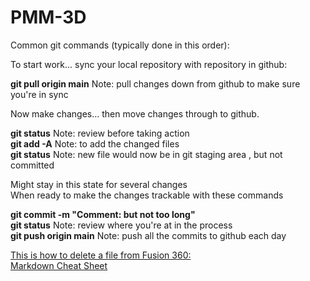 # PMM-3D


Common git commands (typically done in this order):

To start work... sync your local repository with repository in github:

**git pull origin main**  Note: pull changes down from github to make sure you're in sync

Now make changes... then move changes through to github.<br />

**git status**   Note: review before taking action<br />
**git add -A**   Note: to add the changed files<br />
**git status**   Note: new file would now be in git staging area , but not committed<br />

Might stay in this state for several changes<br />
When ready to make the changes trackable with these commands<br />

**git commit -m "Comment: but not too long"**<br />
**git status**   Note: review where you're at in the process<br />
**git push origin main**  Note: push all the commits to github each day<br />


[This is how to delete a file from Fusion 360:](https://www.reddit.com/r/Fusion360/comments/lnhr04/delete_project_in_fusion_360/)<br />
[Markdown Cheat Sheet](https://www.thesawmillgrinders.com/index.php/2022/01/21/how-to-write-readme-md-using-markdown/)<br />
